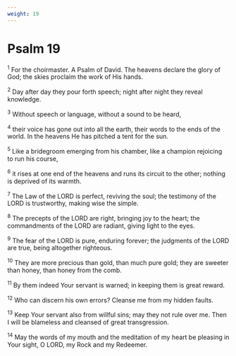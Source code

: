 ```yaml
---
weight: 19
---
```


# Psalm 19

<sup>1</sup> For the choirmaster. A Psalm of David. The heavens declare the glory of God; the skies proclaim the work of His hands. 

<sup>2</sup> Day after day they pour forth speech; night after night they reveal knowledge. 

<sup>3</sup> Without speech or language, without a sound to be heard, 

<sup>4</sup> their voice has gone out into all the earth, their words to the ends of the world. In the heavens He has pitched a tent for the sun. 

<sup>5</sup> Like a bridegroom emerging from his chamber, like a champion rejoicing to run his course, 

<sup>6</sup> it rises at one end of the heavens and runs its circuit to the other; nothing is deprived of its warmth. 

<sup>7</sup> The Law of the LORD is perfect, reviving the soul; the testimony of the LORD is trustworthy, making wise the simple. 

<sup>8</sup> The precepts of the LORD are right, bringing joy to the heart; the commandments of the LORD are radiant, giving light to the eyes. 

<sup>9</sup> The fear of the LORD is pure, enduring forever; the judgments of the LORD are true, being altogether righteous. 

<sup>10</sup> They are more precious than gold, than much pure gold; they are sweeter than honey, than honey from the comb. 

<sup>11</sup> By them indeed Your servant is warned; in keeping them is great reward. 

<sup>12</sup> Who can discern his own errors? Cleanse me from my hidden faults. 

<sup>13</sup> Keep Your servant also from willful sins; may they not rule over me. Then I will be blameless and cleansed of great transgression. 

<sup>14</sup> May the words of my mouth and the meditation of my heart be pleasing in Your sight, O LORD, my Rock and my Redeemer. 


